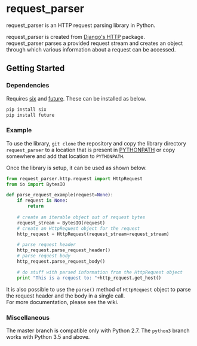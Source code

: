 # request_parser
request_parser is an HTTP request parsing library in Python.

request_parser is created from [Django's HTTP](https://github.com/django/django/tree/master/django/http) package.  
request_parser parses a provided request stream and creates an object through which various information about a request can be accessed.
## Getting Started
### Dependencies
Requires [six](https://pypi.org/project/six/) and [future](https://pypi.org/project/future/). These can be installed as below.
```bash
pip install six
pip install future
```
### Example
To use the library, `git clone` the repository and copy the library directory `request_parser` to a location that is present in [PYTHONPATH](https://docs.python.org/2/using/cmdline.html#envvar-PYTHONPATH) or copy somewhere and add that location to `PYTHONPATH`.

Once the library is setup, it can be used as shown below.
```python
from request_parser.http.request import HttpRequest
from io import BytesIO

def parse_request_example(request=None):
    if request is None:
        return
    
    # create an iterable object out of request bytes
    request_stream = BytesIO(request)
    # create an HttpRequest object for the request
    http_request = HttpRequest(request_stream=request_stream)

    # parse request header
    http_request.parse_request_header()
    # parse request body
    http_request.parse_request_body()

    # do stuff with parsed information from the HttpRequest object
    print "This is a request to: "+http_request.get_host()
```
It is also possible to use the `parse()` method of `HttpRequest` object to parse the request header and the body in a single call.  
For more documentation, please see the wiki.

### Miscellaneous
The master branch is compatible only with Python 2.7. The `python3` branch works with Python 3.5 and above.